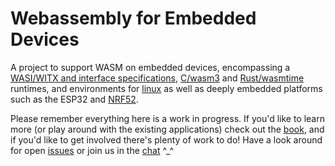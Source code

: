 # Webassembly for Embedded Devices

A project to support WASM on embedded devices, encompassing a [WASI/WITX and interface specifications](https://github.com/embedded-wasm/spec), [C/wasm3](https://github.com/embedded-wasm/rt_wasm3) and [Rust/wasmtime](https://github.com/embedded-wasm/spec) runtimes, and environments for [linux](https://github.com/embedded-wasm/rt) as well as deeply embedded platforms such as the ESP32 and [NRF52](https://github.com/embedded-wasm/embedded-wasm-nrf52).

Please remember everything here is a work in progress. If you'd like to learn more (or play around with the existing applications) check out the [book](https://embedded-wasm.github.io/book/), and if you'd like to get involved there's plenty of work to do! Have a look around for open [issues](https://github.com/orgs/embedded-wasm/projects/2) or join us in the [chat](https://app.element.io/index.html#/room/#wasm-embedded:matrix.org) ^_^
